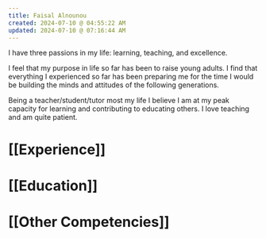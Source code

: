 ```yaml
---
title: Faisal Alnounou
created: 2024-07-10 @ 04:55:22 AM
updated: 2024-07-10 @ 07:16:44 AM
---
```

I have three passions in my life: learning, teaching, and excellence. 

I feel that my purpose in life so far has been to raise young adults. I find that everything I experienced so far has been preparing me for the time I would be building the minds and attitudes of the following generations.

Being a teacher/student/tutor most my life I believe I am at my peak capacity for learning and contributing to educating others. I love teaching and am quite patient.

# [[Experience]]

# [[Education]]

# [[Other Competencies]]


